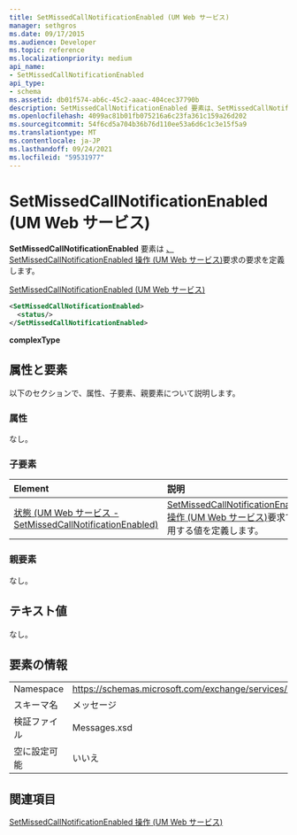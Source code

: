```yaml
---
title: SetMissedCallNotificationEnabled (UM Web サービス)
manager: sethgros
ms.date: 09/17/2015
ms.audience: Developer
ms.topic: reference
ms.localizationpriority: medium
api_name:
- SetMissedCallNotificationEnabled
api_type:
- schema
ms.assetid: db01f574-ab6c-45c2-aaac-404cec37790b
description: SetMissedCallNotificationEnabled 要素は、SetMissedCallNotificationEnabled 操作 (UM Web サービス) 要求の要求を定義します。
ms.openlocfilehash: 4099ac81b01fb075216a6c23fa361c159a26d202
ms.sourcegitcommit: 54f6cd5a704b36b76d110ee53a6d6c1c3e15f5a9
ms.translationtype: MT
ms.contentlocale: ja-JP
ms.lasthandoff: 09/24/2021
ms.locfileid: "59531977"
---
```

# <a name="setmissedcallnotificationenabled-um-web-service"></a>SetMissedCallNotificationEnabled (UM Web サービス)

**SetMissedCallNotificationEnabled** 要素は [、SetMissedCallNotificationEnabled 操作 (UM Web サービス)](setmissedcallnotificationenabled-operation-um-web-service.md)要求の要求を定義します。 
  
[SetMissedCallNotificationEnabled (UM Web サービス)](setmissedcallnotificationenabled-um-web-service.md)
  
```xml
<SetMissedCallNotificationEnabled>
  <status/> 
</SetMissedCallNotificationEnabled>
```

 **complexType**
## <a name="attributes-and-elements"></a>属性と要素

以下のセクションで、属性、子要素、親要素について説明します。
  
### <a name="attributes"></a>属性

なし。
  
### <a name="child-elements"></a>子要素

|**Element**|**説明**|
|:-----|:-----|
|[状態 (UM Web サービス - SetMissedCallNotificationEnabled)](status-um-web-servicesetmissedcallnotificationenabled.md) <br/> |[SetMissedCallNotificationEnabled 操作 (UM Web サービス)](setmissedcallnotificationenabled-operation-um-web-service.md)要求で使用する値を定義します。  <br/> |
   
### <a name="parent-elements"></a>親要素

なし。
  
## <a name="text-value"></a>テキスト値

なし。
  
## <a name="element-information"></a>要素の情報

|||
|:-----|:-----|
|Namespace  <br/> |https://schemas.microsoft.com/exchange/services/2006/messages  <br/> |
|スキーマ名  <br/> |メッセージ  <br/> |
|検証ファイル  <br/> |Messages.xsd  <br/> |
|空に設定可能  <br/> |いいえ  <br/> |
   
## <a name="see-also"></a>関連項目



[SetMissedCallNotificationEnabled 操作 (UM Web サービス)](setmissedcallnotificationenabled-operation-um-web-service.md)

